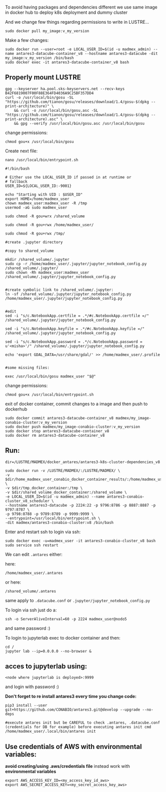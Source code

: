 To avoid having packages and dependencies different we use same image in docker hub to deploy k8s deployment and dummy cluster

And we change few things regarding permissions to write in LUSTRE...

```
sudo docker pull my_image:v_my_version
```

Make a few changes:

```
sudo docker run --user=root -e LOCAL_USER_ID=$(id -u madmex_admin) --name antares3-datacube-container_v8 --hostname antares3-datacube -dit my_image:v_my_version /bin/bash
sudo docker exec -it antares3-datacube-container_v8 bash
```

## Properly mount LUSTRE

```
gpg --keyserver ha.pool.sks-keyservers.net --recv-keys B42F6819007F00F88E364FD4036A9C25BF357DD4
curl -o /usr/local/bin/gosu -SL "https://github.com/tianon/gosu/releases/download/1.4/gosu-$(dpkg --print-architecture)" \
    && curl -o /usr/local/bin/gosu.asc -SL "https://github.com/tianon/gosu/releases/download/1.4/gosu-$(dpkg --print-architecture).asc" \
    && gpg --verify /usr/local/bin/gosu.asc /usr/local/bin/gosu 
```

change permissions:

```
chmod gou+x /usr/local/bin/gosu
```

Create next file:

```
nano /usr/local/bin/entrypoint.sh
```

```
#!/bin/bash

# Either use the LOCAL_USER_ID if passed in at runtime or
# fallback
USER_ID=${LOCAL_USER_ID:-9001}

echo "Starting with UID : $USER_ID"
export HOME=/home/madmex_user
chown madmex_user:madmex_user -R /tmp
usermod -aG sudo madmex_user

sudo chmod -R gou+wrx /shared_volume

sudo chmod -R gou+rwx /home/madmex_user/

sudo chmod -R gou+rwx /tmp/

#create .jupyter directory

#copy to shared_volume

mkdir /shared_volume/.jupyter
sudo cp -r /home/madmex_user/.jupyter/jupyter_notebook_config.py /shared_volume/.jupyter/
sudo chown -Rh madmex_user:madmex_user /shared_volume/.jupyter/jupyter_notebook_config.py


#create symbolic link to /shared_volume/.jupyter:
ln -sf /shared_volume/.jupyter/jupyter_notebook_config.py /home/madmex_user/.jupyter/jupyter_notebook_config.py


#edit
sed -i "s/c.NotebookApp.certfile = .*/#c.NotebookApp.certfile =/" /shared_volume/.jupyter/jupyter_notebook_config.py

sed -i "s/c.NotebookApp.keyfile = .*/#c.NotebookApp.keyfile =/" /shared_volume/.jupyter/jupyter_notebook_config.py

sed -i "s/c.NotebookApp.password = .*/c.NotebookApp.password = u'<misha>'/" /shared_volume/.jupyter/jupyter_notebook_config.py

echo 'export GDAL_DATA=/usr/share/gdal/' >> /home/madmex_user/.profile


#some missing files:

exec /usr/local/bin/gosu madmex_user "$@"
```

change permissions:

```
chmod gou+x /usr/local/bin/entrypoint.sh
```

exit of docker container, commit changes to a image and then push to dockerhub

```
sudo docker commit antares3-datacube-container_v8 madmex/my_image-conabio-cluster:v_my_version
sudo docker push madmex/my_image-conabio-cluster:v_my_version
sudo docker stop antares3-datacube-container_v8
sudo docker rm antares3-datacube-container_v8
```

## Run:

```
dir=/LUSTRE/MADMEX/docker_antares/antares3-k8s-cluster-dependencies_v8

sudo docker run -v /LUSTRE/MADMEX/:/LUSTRE/MADMEX/ \
-v $dir/home_madmex_user_conabio_docker_container_results/:/home/madmex_user/results \
-v $dir/tmp_docker_container:/tmp \
-v $dir/shared_volume_docker_container:/shared_volume \
-e LOCAL_USER_ID=$(id -u madmex_admin) --name antares3-conabio-cluster_v8_scheduler \
--hostname antares3-datacube -p 2224:22 -p 9796:8786 -p 8887:8887 -p 9797:8787 \
-p 9798:8788 -p 9789:8789 -p 9999:9999 \
--entrypoint=/usr/local/bin/entrypoint.sh \
-dit madmex/antares3-conabio-cluster:v8 /bin/bash
```

Enter and restart ssh to login via ssh:

```
sudo docker exec -u=madmex_user -it antares3-conabio-cluster_v8 bash
sudo service ssh restart
```

We can edit ```.antares``` either:

here:

```
/home/madmex_user/.antares
```

or here:

```
/shared_volume/.antares
```

same apply to ```.datacube.conf``` or ```.jupyter/jupyter_notebook_config.py```

To login via ssh just do a:

```
ssh -o ServerAliveInterval=60 -p 2224 madmex_user@nodo5
```

and same password :)

To login to jupyterlab exec to docker container and then:

```
cd /
jupyter lab --ip=0.0.0.0 --no-browser &
```

## acces to jupyterlab using:

```
<node where jupyterlab is deployed>:9999
```

and login with password :)

**Don't forget to re install antares3 every time you change code:**

```
pip3 install --user git+https://github.com/CONABIO/antares3.git@develop --upgrade --no-deps

#execute antares init but be CAREFUL to check .antares, .datacube.conf (credentials for DB for example) before executing antares init cmd
/home/madmex_user/.local/bin/antares init
```


## Use credentials of AWS with environmental variables: 

**avoid creating/using .aws/credentials file** instead work with **environmental variables**

```
export AWS_ACCESS_KEY_ID=<my_access_key_id_aws>
export AWS_SECRET_ACCESS_KEY=<my_secret_access_key_aws>
```
